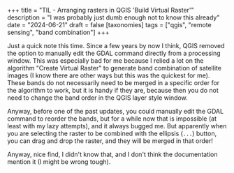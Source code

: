 +++
title = "TIL - Arranging rasters in QGIS 'Build Virtual Raster'"
description = "I was probably just dumb enough not to know this already"
date = "2024-06-21"
draft = false
[taxonomies]
tags = ["qgis", "remote sensing", "band combination"]
+++

Just a quick note this time. 
Since a few years by now I think, QGIS removed the option to manually edit the GDAL command directly from a processing window. This was especially bad for me because I relied a lot on the algorithm "Create Virtual Raster" to generate band combination of satellite images (I know there are other ways but this was the quickest for me). These bands do not necessarily need to be merged in a specific order for the algorithm to work, but it is handy if they are, because then you do not need to change the band order in the QGIS layer style window. 

Anyway, before one of the past updates, you could manually edit the GDAL command to reorder the bands, but for a while now that is impossible (at least with my lazy attempts), and it always bugged me. But apparently when you are selecting the raster to be combined with the ellipsis (`...`) button, you can drag and drop the raster, and they will be merged in that order!

Anyway, nice find, I didn't know that, and I don't think the documentation mention it (I might be wrong tough).

